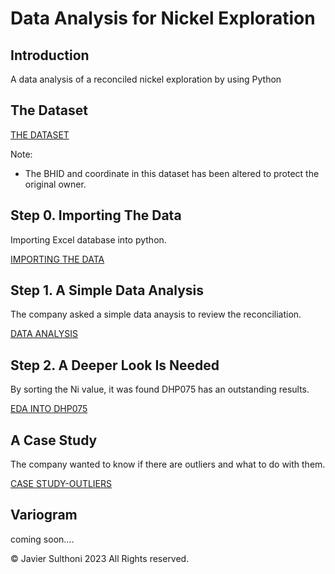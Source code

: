# Data Analysis for Nickel Exploration


## Introduction

A data analysis of a reconciled nickel exploration by using Python



## The Dataset
[THE DATASET](https://github.com/JSulthoni/DataAnalysis_Nickel-Exploration/tree/41eedd816903bfa66af79d4dfefc1085c81a0673)

Note: 
- The BHID and coordinate in this dataset has been altered to protect the original owner.


## Step 0. Importing The Data
Importing Excel database into python.

[IMPORTING THE DATA](https://github.com/JSulthoni/DataAnalysis_Nickel-Exploration/blob/3980dd06c5bcde42bd61dbfc95c1137a27138ed3/Nickel%20Exploration_Part%200.ipynb)

## Step 1. A Simple Data Analysis
The company asked a simple data anaysis to review the reconciliation.

[DATA ANALYSIS](https://github.com/JSulthoni/DataAnalysis_Nickel-Exploration/blob/3980dd06c5bcde42bd61dbfc95c1137a27138ed3/Nickel%20Exploration_Part%201.ipynb)

## Step 2. A Deeper Look Is Needed
By sorting the Ni value, it was found DHP075 has an outstanding results.

[EDA INTO DHP075](https://github.com/JSulthoni/DataAnalysis_Nickel-Exploration/blob/dabd48c526a175e22e92c4c355785a45abd8fa22/Nickel%20Exploration_Part%202.ipynb)

## A Case Study
The company wanted to know if there are outliers and what to do with them.

[CASE STUDY-OUTLIERS](https://github.com/JSulthoni/DataAnalysis_Nickel-Exploration/blob/0287b5074af71d35dd022f7e7e38bb236aae55be/Nickel%20Exploration_Case%20Study.ipynb)

## Variogram
coming soon....

© Javier Sulthoni 2023 All Rights reserved.
